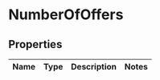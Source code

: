 # NumberOfOffers

## Properties
Name | Type | Description | Notes
------------ | ------------- | ------------- | -------------
